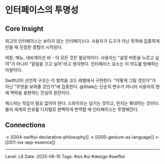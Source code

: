 # 인터페이스의 투명성

## Core Insight
최고의 인터페이스는 보이지 않는 인터페이스다. 사용자가 도구가 아닌 목적에 집중하게 만들 때 진정한 경험이 시작된다.

버튼, 메뉴, 네비게이션 바 - 이 모든 것은 필요악이다. 사용자는 "설정 버튼을 누르고 싶어"가 아니라 "알림을 끄고 싶어"라고 생각한다. 인터페이스 요소는 이 의도를 방해하는 마찰이다.

SwiftUI의 선언적 구조는 이 철학을 코드 레벨에서 구현한다. "어떻게 그릴 것인가"가 아닌 "무엇을 보여줄 것인가"에 집중한다. @State는 단순히 변수가 아니라 사용자의 현재 맥락을 표현하는 진실의 원천이다.

제스처는 학습이 필요 없어야 한다. 스와이프는 넘기는 것이고, 핀치는 확대하는 것이다. 물리 세계의 은유를 디지털로 완벽하게 번역할 때 인터페이스는 투명해진다.

## Connections
→ [[004-swiftui-declarative-philosophy]]
→ [[005-gesture-as-language]]
← [[001-ios-app-essence]]

---
Level: L8
Date: 2025-08-15
Tags: #ios #ui #design #swiftui